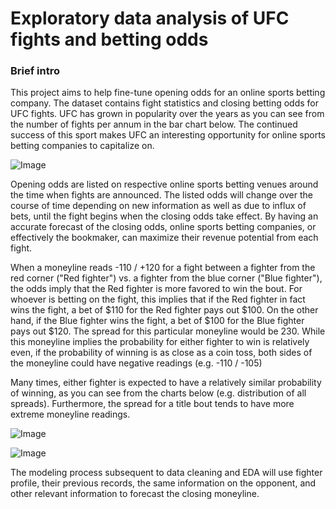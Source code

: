 # Exploratory data analysis of UFC fights and betting odds

### Brief intro
This project aims to help fine-tune opening odds for an online sports betting company. The dataset contains fight statistics and closing betting odds for UFC fights. UFC has grown in popularity over the years as you can see from the number of fights per annum in the bar chart below. The continued success of this sport makes UFC an interesting opportunity for online sports betting companies to capitalize on.

![Image](https://github.com/nkim500/Metis_Projects/blob/main/03%20Business/support/fight_freq_pa.png?raw=true)



Opening odds are listed on respective online sports betting venues around the time when fights are announced. The listed odds will change over the course of time depending on new information as well as due to influx of bets, until the fight begins when the closing odds take effect. By having an accurate forecast of the closing odds, online sports betting companies, or effectively the bookmaker, can maximize their revenue potential from each fight.

When a moneyline reads -110 / +120 for a fight between a fighter from the red corner ("Red fighter") vs. a fighter from the blue corner ("Blue fighter"), the odds imply that the Red fighter is more favored to win the bout. For whoever is betting on the fight, this implies that if the Red fighter in fact wins the fight, a bet of $110 for the Red fighter pays out $100. On the other hand, if the Blue fighter wins the fight, a bet of $100 for the Blue fighter pays out $120. The spread for this particular moneyline would be 230. While this moneyline implies the probability for either fighter to win is relatively even, if the probability of winning is as close as a coin toss, both sides of the moneyline could have negative readings (e.g. -110 / -105)

Many times, either fighter is expected to have a relatively similar probability of winning, as you can see from the charts below (e.g. distribution of all spreads). Furthermore, the spread for a title bout tends to have more extreme moneyline readings.

![Image](https://github.com/nkim500/Metis_Projects/blob/main/03%20Business/support/Dashboard%201.png?raw=true)

![Image](https://github.com/nkim500/Metis_Projects/blob/main/03%20Business/support/Dashboard%203.PNG?raw=true)



The modeling process subsequent to data cleaning and EDA will use fighter profile, their previous records, the same information on the opponent, and other relevant information to forecast the closing moneyline.
